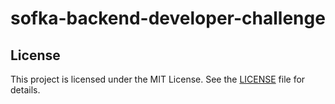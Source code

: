 # sofka-backend-developer-challenge

## License

This project is licensed under the MIT License. See the [LICENSE](LICENSE) file for details.